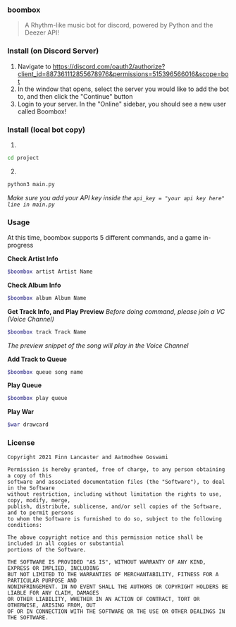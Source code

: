 ### boombox
> A Rhythm-like music bot for discord, powered by Python and the Deezer API!


### Install (on Discord Server)
1. Navigate to https://discord.com/oauth2/authorize?client_id=887361112855678976&permissions=515396566016&scope=bot
2. In the window that opens, select the server you would like to add the bot to, and then click the "Continue" button
3. Login to your server. In the "Online" sidebar, you should see a new user called Boombox!


### Install (local bot copy)
1. 
```bash
cd project
```
2.
```bash
python3 main.py
```
_Make sure you add your API key inside the ``api_key = "your api key here"`` ``line in main.py``_


### Usage
At this time, boombox supports 5 different commands, and a game in-progress

**Check Artist Info**
```bash
$boombox artist Artist Name
```

**Check Album Info**
```bash
$boombox album Album Name
```

**Get Track Info, and Play Preview**
_Before doing command, please join a VC (Voice Channel)_
```bash
$boombox track Track Name
```
_The preview snippet of the song will play in the Voice Channel_

**Add Track to Queue**
```bash
$boombox queue song name
```

**Play Queue**
```bash
$boombox play queue
```

**Play War**
```bash
$war drawcard
```


### License
```
Copyright 2021 Finn Lancaster and Aatmodhee Goswami

Permission is hereby granted, free of charge, to any person obtaining a copy of this
software and associated documentation files (the "Software"), to deal in the Software
without restriction, including without limitation the rights to use, copy, modify, merge,
publish, distribute, sublicense, and/or sell copies of the Software, and to permit persons
to whom the Software is furnished to do so, subject to the following conditions:

The above copyright notice and this permission notice shall be included in all copies or substantial
portions of the Software.

THE SOFTWARE IS PROVIDED "AS IS", WITHOUT WARRANTY OF ANY KIND, EXPRESS OR IMPLIED, INCLUDING
BUT NOT LIMITED TO THE WARRANTIES OF MERCHANTABILITY, FITNESS FOR A PARTICULAR PURPOSE AND
NONINFRINGEMENT. IN NO EVENT SHALL THE AUTHORS OR COPYRIGHT HOLDERS BE LIABLE FOR ANY CLAIM, DAMAGES
OR OTHER LIABILITY, WHETHER IN AN ACTION OF CONTRACT, TORT OR OTHERWISE, ARISING FROM, OUT
OF OR IN CONNECTION WITH THE SOFTWARE OR THE USE OR OTHER DEALINGS IN THE SOFTWARE.
```
